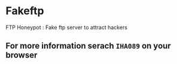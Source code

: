 # Fakeftp
FTP Honeypot : Fake ftp server to attract hackers

## For more information serach `IHA089` on your browser
